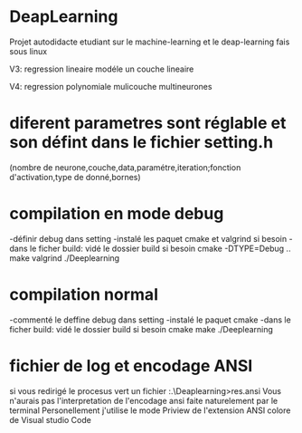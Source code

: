 # DeapLearning
Projet autodidacte etudiant sur le machine-learning et le deap-learning
fais sous linux 

V3: regression lineaire modéle un couche lineaire

V4: regression polynomiale mulicouche multineurones

# diferent parametres sont réglable et son défint dans le fichier setting.h
(nombre de neurone,couche,data,paramétre,iteration;fonction d'activation,type de donné,bornes)

# compilation en mode debug
-définir debug dans setting
-instalé les paquet cmake et valgrind si besoin
-dans le ficher build:
    vidé le dossier build si besoin
    cmake -DTYPE=Debug ..
    make
    valgrind ./Deeplearning

# compilation normal
-commenté le deffine debug dans setting
-instalé le paquet cmake
-dans le ficher build:
    vidé le dossier build si besoin
    cmake
    make
    ./Deeplearning

# fichier de log et encodage ANSI
si vous redirigé le procesus vert un fichier :.\Deaplearning>res.ansi
Vous n'aurais pas l'interpretation de l'encodage ansi faite naturelement par le terminal
Personellement j'utilise le mode Priview de l'extension ANSI colore de Visual studio Code